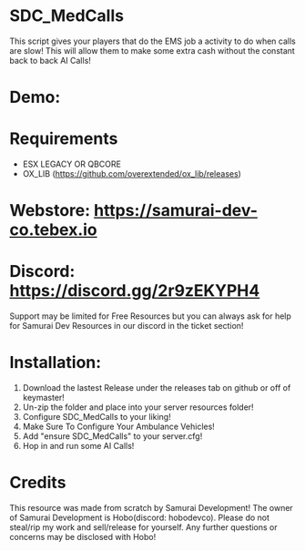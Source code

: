 # SDC_MedCalls

This script gives your players that do the EMS job a activity to do when calls are slow! This will allow them to make some extra cash without the constant back to back AI Calls!

# Demo: 

# Requirements
- ESX LEGACY OR QBCORE
- OX_LIB (https://github.com/overextended/ox_lib/releases)

# Webstore: https://samurai-dev-co.tebex.io
# Discord: https://discord.gg/2r9zEKYPH4

Support may be limited for Free Resources but you can always ask for help for Samurai Dev Resources in our discord in the ticket section!

# Installation:
1. Download the lastest Release under the releases tab on github or off of keymaster!
2. Un-zip the folder and place into your server resources folder!
3. Configure SDC_MedCalls to your liking!
4. Make Sure To Configure Your Ambulance Vehicles!
5. Add "ensure SDC_MedCalls" to your server.cfg!
6. Hop in and run some AI Calls!

# Credits
This resource was made from scratch by Samurai Development! The owner of Samurai Development is Hobo(discord: hobodevco). Please do not steal/rip my work and sell/release for yourself. Any further questions or concerns may be disclosed with Hobo!
